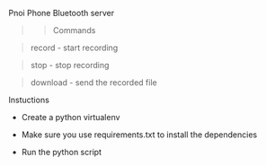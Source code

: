 Pnoi Phone Bluetooth server

>> Commands

> record - start recording

> stop - stop recording

> download - send the recorded file


Instuctions

- Create a python virtualenv

- Make sure you use requirements.txt to install the dependencies

- Run the python script

